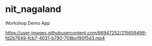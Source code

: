 # nit_nagaland
Workshop Demo App


https://user-images.githubusercontent.com/66947252/215659498-fd2b7649-fcb7-4031-b790-708bcf90f5d3.mp4

